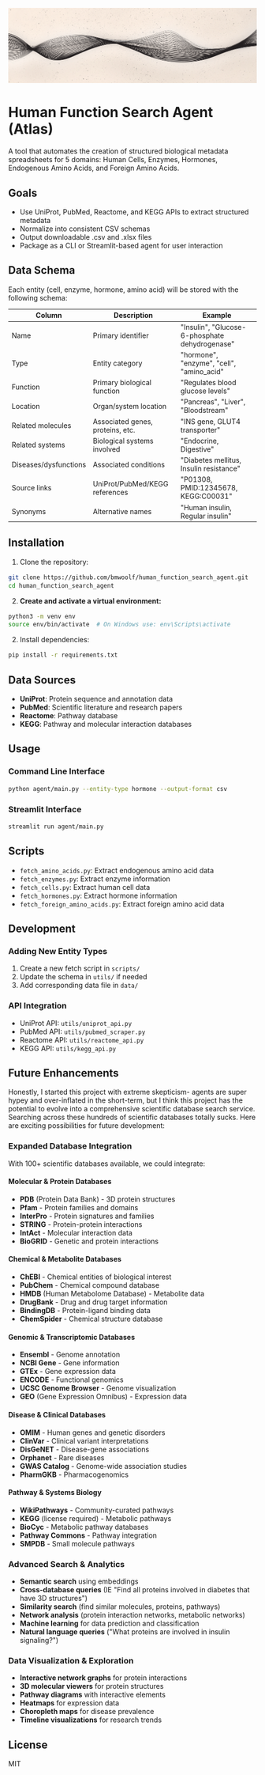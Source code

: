 ![Banner](assets/github_banner.png)

# Human Function Search Agent (Atlas)

A tool that automates the creation of structured biological metadata spreadsheets for 5 domains: Human Cells, Enzymes, Hormones, Endogenous Amino Acids, and Foreign Amino Acids.

## Goals

- Use UniProt, PubMed, Reactome, and KEGG APIs to extract structured metadata
- Normalize into consistent CSV schemas
- Output downloadable .csv and .xlsx files
- Package as a CLI or Streamlit-based agent for user interaction


## Data Schema

Each entity (cell, enzyme, hormone, amino acid) will be stored with the following schema:

| Column | Description | Example |
|--------|-------------|---------|
| Name | Primary identifier | "Insulin", "Glucose-6-phosphate dehydrogenase" |
| Type | Entity category | "hormone", "enzyme", "cell", "amino_acid" |
| Function | Primary biological function | "Regulates blood glucose levels" |
| Location | Organ/system location | "Pancreas", "Liver", "Bloodstream" |
| Related molecules | Associated genes, proteins, etc. | "INS gene, GLUT4 transporter" |
| Related systems | Biological systems involved | "Endocrine, Digestive" |
| Diseases/dysfunctions | Associated conditions | "Diabetes mellitus, Insulin resistance" |
| Source links | UniProt/PubMed/KEGG references | "P01308, PMID:12345678, KEGG:C00031" |
| Synonyms | Alternative names | "Human insulin, Regular insulin" |

## Installation

1. Clone the repository:
```bash
git clone https://github.com/bmwoolf/human_function_search_agent.git
cd human_function_search_agent
```

2. **Create and activate a virtual environment:**
```bash
python3 -m venv env
source env/bin/activate  # On Windows use: env\Scripts\activate
```

2. Install dependencies:
```bash
pip install -r requirements.txt
```

## Data Sources

- **UniProt**: Protein sequence and annotation data
- **PubMed**: Scientific literature and research papers
- **Reactome**: Pathway database
- **KEGG**: Pathway and molecular interaction databases

## Usage

### Command Line Interface
```bash
python agent/main.py --entity-type hormone --output-format csv
```

### Streamlit Interface
```bash
streamlit run agent/main.py
```

## Scripts

- `fetch_amino_acids.py`: Extract endogenous amino acid data
- `fetch_enzymes.py`: Extract enzyme information
- `fetch_cells.py`: Extract human cell data
- `fetch_hormones.py`: Extract hormone information
- `fetch_foreign_amino_acids.py`: Extract foreign amino acid data

## Development

### Adding New Entity Types
1. Create a new fetch script in `scripts/`
2. Update the schema in `utils/` if needed
3. Add corresponding data file in `data/`

### API Integration
- UniProt API: `utils/uniprot_api.py`
- PubMed API: `utils/pubmed_scraper.py`
- Reactome API: `utils/reactome_api.py`
- KEGG API: `utils/kegg_api.py`

## Future Enhancements 

Honestly, I started this project with extreme skepticism- agents are super hypey and over-inflated in the short-term, but I think this project has the potential to evolve into a comprehensive scientific database search service. Searching across these hundreds of scientific databases totally sucks. Here are exciting possibilities for future development:

### **Expanded Database Integration**
With 100+ scientific databases available, we could integrate:

#### **Molecular & Protein Databases**
- **PDB** (Protein Data Bank) - 3D protein structures
- **Pfam** - Protein families and domains
- **InterPro** - Protein signatures and families
- **STRING** - Protein-protein interactions
- **IntAct** - Molecular interaction data
- **BioGRID** - Genetic and protein interactions

#### **Chemical & Metabolite Databases**
- **ChEBI** - Chemical entities of biological interest
- **PubChem** - Chemical compound database
- **HMDB** (Human Metabolome Database) - Metabolite data
- **DrugBank** - Drug and drug target information
- **BindingDB** - Protein-ligand binding data
- **ChemSpider** - Chemical structure database

#### **Genomic & Transcriptomic Databases**
- **Ensembl** - Genome annotation
- **NCBI Gene** - Gene information
- **GTEx** - Gene expression data
- **ENCODE** - Functional genomics
- **UCSC Genome Browser** - Genome visualization
- **GEO** (Gene Expression Omnibus) - Expression data

#### **Disease & Clinical Databases**
- **OMIM** - Human genes and genetic disorders
- **ClinVar** - Clinical variant interpretations
- **DisGeNET** - Disease-gene associations
- **Orphanet** - Rare diseases
- **GWAS Catalog** - Genome-wide association studies
- **PharmGKB** - Pharmacogenomics

#### **Pathway & Systems Biology**
- **WikiPathways** - Community-curated pathways
- **KEGG** (license required) - Metabolic pathways
- **BioCyc** - Metabolic pathway databases
- **Pathway Commons** - Pathway integration
- **SMPDB** - Small molecule pathways

### **Advanced Search & Analytics**
- **Semantic search** using embeddings
- **Cross-database queries** (IE "Find all proteins involved in diabetes that have 3D structures")
- **Similarity search** (find similar molecules, proteins, pathways)
- **Network analysis** (protein interaction networks, metabolic networks)
- **Machine learning** for data prediction and classification
- **Natural language queries** ("What proteins are involved in insulin signaling?")

### **Data Visualization & Exploration**
- **Interactive network graphs** for protein interactions
- **3D molecular viewers** for protein structures
- **Pathway diagrams** with interactive elements
- **Heatmaps** for expression data
- **Choropleth maps** for disease prevalence
- **Timeline visualizations** for research trends


## License
MIT

```